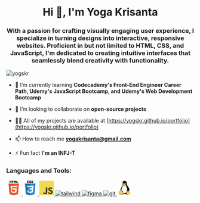 <h1 align="center">Hi 👋, I'm Yoga Krisanta</h1>
<h3 align="center">With a passion for crafting visually engaging user experience, I specialize in turning designs into interactive, responsive websites. Proficient in but not limited to HTML, CSS, and JavaScript, I'm dedicated to creating intuitive interfaces that seamlessly blend creativity with functionality.</h3>

<p align="left"> <img src="https://komarev.com/ghpvc/?username=yogskr&label=Profile%20views&color=0e75b6&style=flat" alt="yogskr" /> </p>

- 🌱 I’m currently learning **Codecademy's Front-End Engineer Career Path, Udemy's JavaScript Bootcamp, and Udemy's Web Development Bootcamp**

- 👯 I’m looking to collaborate on **open-source projects**

- 👨‍💻 All of my projects are available at [https://yogskr.github.io/portfolio](https://yogskr.github.io/portfolio)

- 📫 How to reach me **yogakrisanta@gmail.com**

- ⚡ Fun fact **I'm an INFJ-T**

<h3 align="left">Languages and Tools:</h3>
<p align="left">
  <!-- Programming Languages -->
  <a href="https://www.w3.org/html/" target="_blank" rel="noreferrer">
    <img src="https://raw.githubusercontent.com/devicons/devicon/master/icons/html5/html5-original-wordmark.svg" alt="html5" width="40" height="40"/>
  </a>
  <a href="https://www.w3schools.com/css/" target="_blank" rel="noreferrer">
    <img src="https://raw.githubusercontent.com/devicons/devicon/master/icons/css3/css3-original-wordmark.svg" alt="css3" width="40" height="40"/>
  </a>
  <a href="https://developer.mozilla.org/en-US/docs/Web/JavaScript" target="_blank" rel="noreferrer">
    <img src="https://raw.githubusercontent.com/devicons/devicon/master/icons/javascript/javascript-original.svg" alt="javascript" width="40" height="40"/>
  </a>
  <a href="https://tailwindcss.com/" target="_blank" rel="noreferrer">
    <img src="https://www.vectorlogo.zone/logos/tailwindcss/tailwindcss-icon.svg" alt="tailwind" width="40" height="40"/>
  </a>
  <!-- Software and Tools -->
  <a href="https://www.figma.com/" target="_blank" rel="noreferrer">
    <img src="https://www.vectorlogo.zone/logos/figma/figma-icon.svg" alt="figma" width="40" height="40"/>
  </a>
  <a href="https://git-scm.com/" target="_blank" rel="noreferrer">
    <img src="https://www.vectorlogo.zone/logos/git-scm/git-scm-icon.svg" alt="git" width="40" height="40"/>
  </a>
  <a href="https://www.linux.org/" target="_blank" rel="noreferrer">
    <img src="https://raw.githubusercontent.com/devicons/devicon/master/icons/linux/linux-original.svg" alt="linux" width="40" height="40"/>
  </a>
</p>

<!---
yogskr/yogskr is a ✨ special ✨ repository because its `README.md` (this file) appears on your GitHub profile.
You can click the Preview link to take a look at your changes.
--->
